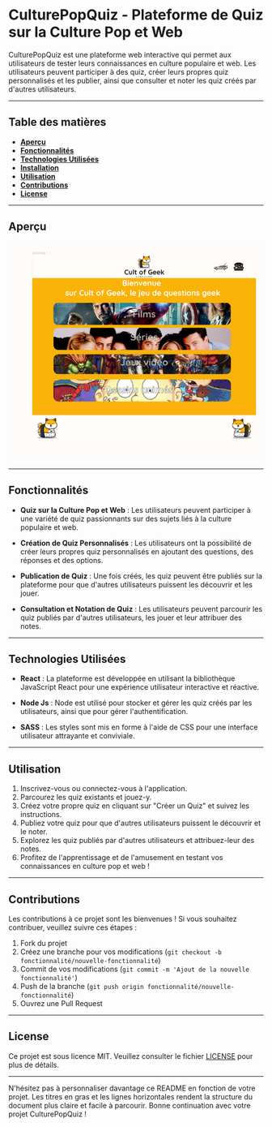 # **CulturePopQuiz - Plateforme de Quiz sur la Culture Pop et Web**

CulturePopQuiz est une plateforme web interactive qui permet aux utilisateurs de tester leurs connaissances en culture populaire et web. Les utilisateurs peuvent participer à des quiz, créer leurs propres quiz personnalisés et les publier, ainsi que consulter et noter les quiz créés par d'autres utilisateurs.

---

## **Table des matières**

- [**Aperçu**](#aperçu)
- [**Fonctionnalités**](#fonctionnalités)
- [**Technologies Utilisées**](#technologies-utilisées)
- [**Installation**](#installation)
- [**Utilisation**](#utilisation)
- [**Contributions**](#contributions)
- [**License**](#license)

---

## **Aperçu**

![Aperçu de la maquette CulturePopQuiz](public/media/readme.png)

---

## **Fonctionnalités**

- **Quiz sur la Culture Pop et Web** : Les utilisateurs peuvent participer à une variété de quiz passionnants sur des sujets liés à la culture populaire et web.

- **Création de Quiz Personnalisés** : Les utilisateurs ont la possibilité de créer leurs propres quiz personnalisés en ajoutant des questions, des réponses et des options.

- **Publication de Quiz** : Une fois créés, les quiz peuvent être publiés sur la plateforme pour que d'autres utilisateurs puissent les découvrir et les jouer.

- **Consultation et Notation de Quiz** : Les utilisateurs peuvent parcourir les quiz publiés par d'autres utilisateurs, les jouer et leur attribuer des notes.

---

## **Technologies Utilisées**

- **React** : La plateforme est développée en utilisant la bibliothèque JavaScript React pour une expérience utilisateur interactive et réactive.

- **Node Js** : Node est utilisé pour stocker et gérer les quiz créés par les utilisateurs, ainsi que pour gérer l'authentification.

- **SASS** : Les styles sont mis en forme à l'aide de CSS pour une interface utilisateur attrayante et conviviale.

---

## **Utilisation**

1. Inscrivez-vous ou connectez-vous à l'application.
2. Parcourez les quiz existants et jouez-y.
3. Créez votre propre quiz en cliquant sur "Créer un Quiz" et suivez les instructions.
4. Publiez votre quiz pour que d'autres utilisateurs puissent le découvrir et le noter.
5. Explorez les quiz publiés par d'autres utilisateurs et attribuez-leur des notes.
6. Profitez de l'apprentissage et de l'amusement en testant vos connaissances en culture pop et web !

---

## **Contributions**

Les contributions à ce projet sont les bienvenues ! Si vous souhaitez contribuer, veuillez suivre ces étapes :

1. Fork du projet
2. Créez une branche pour vos modifications (`git checkout -b fonctionnalité/nouvelle-fonctionnalité`)
3. Commit de vos modifications (`git commit -m 'Ajout de la nouvelle fonctionnalité'`)
4. Push de la branche (`git push origin fonctionnalité/nouvelle-fonctionnalité`)
5. Ouvrez une Pull Request

---

## **License**

Ce projet est sous licence MIT. Veuillez consulter le fichier [LICENSE](LICENSE) pour plus de détails.

---

N'hésitez pas à personnaliser davantage ce README en fonction de votre projet. Les titres en gras et les lignes horizontales rendent la structure du document plus claire et facile à parcourir. Bonne continuation avec votre projet CulturePopQuiz !